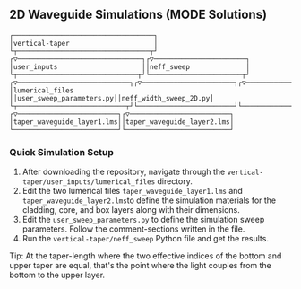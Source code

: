 ## 2D Waveguide Simulations (MODE Solutions)

    ┌───────────────────────────────────┐                                            
    │vertical-taper                     │                                            
    └┬─────────────────────────────────┬┘                                            
    ┌▽───────────────────────────────┐┌▽───────────────────────┐                     
    │user_inputs                     ││neff_sweep              │                     
    └┬──────────────────────────────┬┘└───────────────────────┬┘                     
    ┌▽────────────────────────────┐┌▽───────────────────────┐┌▽─────────────────────┐
    │lumerical_files              ││user_sweep_parameters.py││neff_width_sweep_2D.py│
    └┬───────────────────────────┬┘└────────────────────────┘└──────────────────────┘
    ┌▽─────────────────────────┐┌▽─────────────────────────┐                         
    │taper_waveguide_layer1.lms││taper_waveguide_layer2.lms│                         
    └──────────────────────────┘└──────────────────────────┘

### Quick Simulation Setup

1. After downloading the repository, navigate through the `vertical-taper/user_inputs/lumerical_files` directory.
2. Edit the two lumerical files `taper_waveguide_layer1.lms` and `taper_waveguide_layer2.lms`to define the simulation materials for the cladding, core, and box layers along with their dimensions. 
3. Edit the `user_sweep_parameters.py` to define the simulation sweep parameters. Follow the comment-sections written in the file.
4. Run the `vertical-taper/neff_sweep` Python file and get the results.



Tip: At the taper-length where the two effective indices of the bottom and upper taper are equal, that's the point where the light couples from the bottom to the upper layer.
